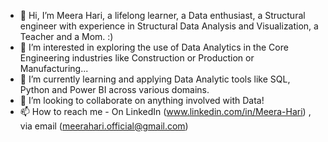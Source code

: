 - 👋 Hi, I’m Meera Hari, a lifelong learner, a Data enthusiast, a Structural engineer with experience in Structural Data Analysis and Visualization, a Teacher and a Mom. :)
- 👀 I’m interested in exploring the use of Data Analytics in the Core Engineering industries like Construction or Production or Manufacturing...
- 🌱 I’m currently learning and applying Data Analytic tools like SQL, Python and Power BI across various domains.
- 💞️ I’m looking to collaborate on anything involved with Data!
- 📫 How to reach me - On LinkedIn (www.linkedin.com/in/Meera-Hari) , via email (meerahari.official@gmail.com)

<!---
meera-hari/meera-hari is a ✨ special ✨ repository because its `README.md` (this file) appears on your GitHub profile.
You can click the Preview link to take a look at your changes.
--->
